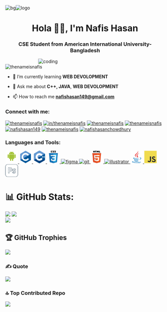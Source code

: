 ![bg](https://github.com/thenameisnafis/thenameisnafis/assets/118046574/f1c30536-c3b4-476e-9bd2-5e9ae86a65cd)![logo](https://media.giphy.com/headers/GitHub/w8ZJLtJbmuph.gif)
<h1 align="center">Hola 👋🏻, I'm Nafis Hasan</h1>
<h3 align="center">CSE Student from American International University-Bangladesh</h3>

<img align="right" alt="coding" width="400" src="https://media3.giphy.com/media/zhYSVCirREeIZtONCI/200w.gif?cid=82a1493b9h1lkftmna6nu3yhdfrhhqgm7oa3tkgxqos86j5h&ep=v1_gifs_related&rid=200w.gif&ct=s">

<p align="left"> <img src="https://komarev.com/ghpvc/?username=thenameisnafis&label=Profile%20views&color=0e75b6&style=flat" alt="thenameisnafis" /> </p>

- 🌱 I’m currently learning **WEB DEVOLOPMENT**

- 💬 Ask me about **C++, JAVA**, **WEB DEVOLOPMENT**

- 📫 How to reach me **nafishasan149@gmail.com**

<h3 align="left">Connect with me:</h3>
<p align="left">
<a href="https://twitter.com/thenameisnafis" target="blank"><img align="center" src="https://raw.githubusercontent.com/rahuldkjain/github-profile-readme-generator/master/src/images/icons/Social/twitter.svg" alt="thenameisnafis" height="30" width="40" /></a>
<a href="https://www.linkedin.com/in/thenameisnafis/" target="blank"><img align="center" src="https://raw.githubusercontent.com/rahuldkjain/github-profile-readme-generator/master/src/images/icons/Social/linked-in-alt.svg" alt="in/thenameisnafis" height="30" width="40" /></a>
<a href="https://www.facebook.com/thenafishasan/" target="blank"><img align="center" src="https://raw.githubusercontent.com/rahuldkjain/github-profile-readme-generator/master/src/images/icons/Social/facebook.svg" alt="thenameisnafis" height="30" width="40" /></a>
<a href="https://instagram.com/thenameisnafis" target="blank"><img align="center" src="https://raw.githubusercontent.com/rahuldkjain/github-profile-readme-generator/master/src/images/icons/Social/instagram.svg" alt="thenameisnafis" height="30" width="40" /></a>
<a href="https://www.hackerrank.com/nafishasan149" target="blank"><img align="center" src="https://raw.githubusercontent.com/rahuldkjain/github-profile-readme-generator/master/src/images/icons/Social/hackerrank.svg" alt="nafishasan149" height="30" width="40" /></a>
<a href="https://codeforces.com/profile/thenameisnafis" target="blank"><img align="center" src="https://raw.githubusercontent.com/rahuldkjain/github-profile-readme-generator/master/src/images/icons/Social/codeforces.svg" alt="thenameisnafis" height="30" width="40" /></a>
<a href="https://discord.gg/nafishasanchowdhury" target="blank"><img align="center" src="https://raw.githubusercontent.com/rahuldkjain/github-profile-readme-generator/master/src/images/icons/Social/discord.svg" alt="nafishasanchowdhury" height="30" width="40" /></a>
</p>

<h3 align="left">Languages and Tools:</h3>
<p align="left"> <a href="https://developer.android.com" target="_blank" rel="noreferrer"> <img src="https://raw.githubusercontent.com/devicons/devicon/master/icons/android/android-original-wordmark.svg" alt="android" width="40" height="40"/> </a> <a href="https://www.cprogramming.com/" target="_blank" rel="noreferrer"> <img src="https://raw.githubusercontent.com/devicons/devicon/master/icons/c/c-original.svg" alt="c" width="40" height="40"/> </a> <a href="https://www.w3schools.com/cpp/" target="_blank" rel="noreferrer"> <img src="https://raw.githubusercontent.com/devicons/devicon/master/icons/cplusplus/cplusplus-original.svg" alt="cplusplus" width="40" height="40"/> </a> <a href="https://www.w3schools.com/css/" target="_blank" rel="noreferrer"> <img src="https://raw.githubusercontent.com/devicons/devicon/master/icons/css3/css3-original-wordmark.svg" alt="css3" width="40" height="40"/> </a> <a href="https://www.figma.com/" target="_blank" rel="noreferrer"> <img src="https://www.vectorlogo.zone/logos/figma/figma-icon.svg" alt="figma" width="40" height="40"/> </a> <a href="https://git-scm.com/" target="_blank" rel="noreferrer"> <img src="https://www.vectorlogo.zone/logos/git-scm/git-scm-icon.svg" alt="git" width="40" height="40"/> </a> <a href="https://www.w3.org/html/" target="_blank" rel="noreferrer"> <img src="https://raw.githubusercontent.com/devicons/devicon/master/icons/html5/html5-original-wordmark.svg" alt="html5" width="40" height="40"/> </a> <a href="https://www.adobe.com/in/products/illustrator.html" target="_blank" rel="noreferrer"> <img src="https://www.vectorlogo.zone/logos/adobe_illustrator/adobe_illustrator-icon.svg" alt="illustrator" width="40" height="40"/> </a> <a href="https://www.java.com" target="_blank" rel="noreferrer"> <img src="https://raw.githubusercontent.com/devicons/devicon/master/icons/java/java-original.svg" alt="java" width="40" height="40"/> </a> <a href="https://developer.mozilla.org/en-US/docs/Web/JavaScript" target="_blank" rel="noreferrer"> <img src="https://raw.githubusercontent.com/devicons/devicon/master/icons/javascript/javascript-original.svg" alt="javascript" width="40" height="40"/> </a> <a href="https://www.photoshop.com/en" target="_blank" rel="noreferrer"> <img src="https://raw.githubusercontent.com/devicons/devicon/master/icons/photoshop/photoshop-line.svg" alt="photoshop" width="40" height="40"/> </a> </p>

# 📊 GitHub Stats:
![](https://github-readme-stats.vercel.app/api?username=thenameisnafis&theme=tokyonight&hide_border=false&include_all_commits=true&count_private=true)
![](https://github-readme-streak-stats.herokuapp.com/?user=thenameisnafis&theme=tokyonight&hide_border=false)<br/>
![](https://github-readme-stats.vercel.app/api/top-langs/?username=thenameisnafis&theme=tokyonight&hide_border=false&include_all_commits=true&count_private=true&layout=compact)

## 🏆 GitHub Trophies
![](https://github-profile-trophy.vercel.app/?username=thenameisnafis&theme=tokyonight&no-frame=false&no-bg=false&margin-w=4)

### ✍️ Quote
![](https://quotes-github-readme.vercel.app/api?type=horizontal&theme=tokyonight)

### 🔝 Top Contributed Repo
![](https://github-contributor-stats.vercel.app/api?username=thenameisnafis&limit=5&theme=tokyonight&combine_all_yearly_contributions=true)
